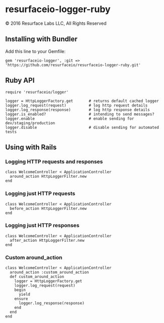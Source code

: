 # resurfaceio-logger-ruby
&copy; 2016 Resurface Labs LLC, All Rights Reserved

## Installing with Bundler

Add this line to your Gemfile:

    gem 'resurfaceio-logger', :git => 'https://github.com/resurfaceio/resurfaceio-logger-ruby.git'

## Ruby API

    require 'resurfaceio/logger'

    logger = HttpLoggerFactory.get       # returns default cached logger
    logger.log_request(request)          # log http request details
    logger.log_response(response)        # log http response details
    logger.is_enabled?                   # intending to send messages?
    logger.enable                        # enable sending for dev/staging/production
    logger.disable                       # disable sending for automated tests

## Using with Rails

### Logging HTTP requests and responses

    class WelcomeController < ApplicationController
      around_action HttpLoggerFilter.new
    end

### Logging just HTTP requests

    class WelcomeController < ApplicationController
      before_action HttpLoggerFilter.new
    end

### Logging just HTTP responses

    class WelcomeController < ApplicationController
      after_action HttpLoggerFilter.new
    end

### Custom around_action

    class WelcomeController < ApplicationController
      around_action :custom_around_action
      def custom_around_action
        logger = HttpLoggerFactory.get
        logger.log_request(request)
        begin
          yield
        ensure
          logger.log_response(response)
        end
      end
    end

